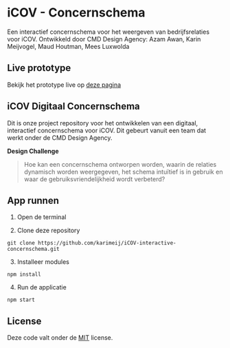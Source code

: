 # iCOV - Concernschema
Een interactief concernschema voor het weergeven van bedrijfsrelaties voor iCOV.
Ontwikkeld door CMD Design Agency: Azam Awan, Karin Meijvogel, Maud Houtman, Mees Luxwolda

## Live prototype
Bekijk het prototype live op [deze pagina](https://karimeij.github.io/icov-interactive-concernschema)

## iCOV Digitaal Concernschema
Dit is onze project repository voor het ontwikkelen van een digitaal, interactief concernschema voor iCOV. Dit gebeurt vanuit een team dat werkt onder de CMD Design Agency.

**Design Challenge**
> Hoe kan een concernschema ontworpen worden, waarin de relaties dynamisch worden weergegeven, het schema intuïtief is in gebruik en waar de gebruiksvriendelijkheid wordt verbeterd? 
 
## App runnen
1. Open de terminal

2. Clone deze repository
```
git clone https://github.com/karimeij/iCOV-interactive-concernschema.git
```

3. Installeer modules
```
npm install
```

4. Run de applicatie
```
npm start
```

## License
Deze code valt onder de [MIT](https://github.com/Awana1/iCOV-Concernschema/blob/master/LICENSE) license.
